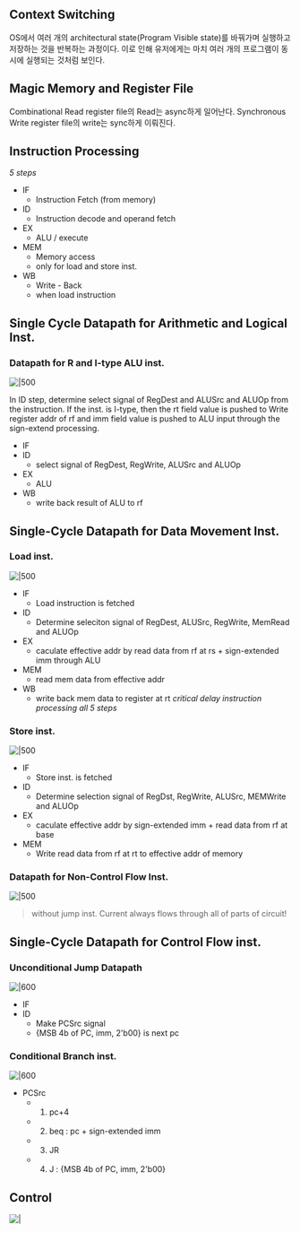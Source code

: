 ## Context Switching
OS에서 여러 개의 architectural state(Program Visible state)를 바꿔가며 실행하고 저장하는 것을 반복하는 과정이다. 이로 인해 유저에게는 마치 여러 개의 프로그램이 동시에 실행되는 것처럼 보인다.
## Magic Memory and Register File
Combinational Read
register file의 Read는 async하게 일어난다.
Synchronous Write
register file의 write는 sync하게 이뤄진다.
## Instruction Processing
*5 steps*
- IF
	- Instruction Fetch (from memory)
- ID
	- Instruction decode and operand fetch
- EX
	- ALU / execute
- MEM
	- Memory access
	- only for load and store inst. 
- WB
	- Write - Back
	- when load instruction
## Single Cycle Datapath for Arithmetic and Logical Inst.
### Datapath for R and I-type ALU inst.
![|500](https://i.imgur.com/NLPVzZn.png)

In ID step, determine select signal of RegDest and ALUSrc and ALUOp from the instruction.
If the inst. is I-type, then the rt field value is pushed to Write register addr of rf and imm field value is pushed to ALU input through the sign-extend processing.
- IF
- ID
	- select signal of RegDest, RegWrite, ALUSrc and ALUOp
- EX
	- ALU
- WB
	- write back result of ALU to rf
## Single-Cycle Datapath for Data Movement Inst.
### Load inst.
![|500](https://i.imgur.com/lRcNYNS.png)
- IF
	- Load instruction is fetched
- ID
	- Determine seleciton signal of RegDest, ALUSrc, RegWrite, MemRead and ALUOp
- EX
	- caculate effective addr by read data from rf at rs + sign-extended imm through ALU
- MEM
	- read mem data from effective addr
- WB
	- write back mem data to register at rt
*critical delay instruction*
*processing all 5 steps*
### Store inst.
![|500](https://i.imgur.com/vCBCig9.png)

- IF
	- Store inst. is fetched
- ID
	- Determine selection signal of RegDst, RegWrite, ALUSrc, MEMWrite and ALUOp
- EX
	- caculate effective addr by sign-extended imm + read data from rf at base
- MEM
	- Write read data from rf at rt to effective addr of memory
### Datapath for Non-Control Flow Inst.
![|500](https://i.imgur.com/e7sJKgD.png)
> without jump inst.
> Current always flows through all of parts of circuit!

## Single-Cycle Datapath for Control Flow inst.
### Unconditional Jump Datapath
![|600](https://i.imgur.com/KqQYTST.png)

- IF
- ID
	- Make PCSrc signal
	- {MSB 4b of PC, imm, 2'b00} is next pc

### Conditional Branch inst.
![|600](https://i.imgur.com/o2vXOnh.png)

- PCSrc
	- 1. pc+4
	- 2. beq : pc + sign-extended imm
	- 3. JR
	- 4. J : {MSB 4b of PC, imm, 2'b00}
## Control
![|](https://i.imgur.com/d2KS3Oa.png)

